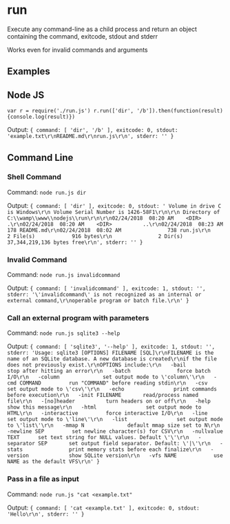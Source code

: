 # run

Execute any command-line as a child process
and return an object containing the command, exitcode, stdout and stderr 

Works even for invalid commands and arguments

## Examples

## Node JS
`var r = require('./run.js')
r.run(['dir', '/b']).then(function(result){console.log(result)})`

Output: `{ command: [ 'dir', '/b' ],
  exitcode: 0,
  stdout: 'example.txt\r\nREADME.md\r\nrun.js\r\n',
  stderr: '' }`

## Command Line

### Shell Command
Command: `node run.js dir`

Output: `{ command: [ 'dir' ],
  exitcode: 0,
  stdout: ' Volume in drive C is Windows\r\n Volume Serial Number is 1426-58F1\r\n\r\n Directory of C:\\wamp\\www\\nodejs\\run\r\n\r\n02/24/2018  08:20 AM    <DIR>          .\r\n02/24/2018  08:20 AM    <DIR>          ..\r\n02/24/2018  08:23 AM               178 README.md\r\n02/24/2018  08:02 AM               738 run.js\r\n               2 File(s)            916 bytes\r\n               2 Dir(s)  37,344,219,136 bytes free\r\n',
  stderr: '' }
`

### Invalid Command
Command: `node run.js invalidcommand`

Output: `{ command: [ 'invalidcommand' ],
  exitcode: 1,
  stdout: '',
  stderr: '\'invalidcommand\' is not recognized as an internal or external command,\r\noperable program or batch file.\r\n' }
`

### Call an external  program with parameters
Command: `node run.js sqlite3 --help`

Output: `{ command: [ 'sqlite3', '--help' ],
  exitcode: 1,
  stdout: '',
  stderr: 'Usage: sqlite3 [OPTIONS] FILENAME [SQL]\r\nFILENAME is the name of an SQLite database. A new database is created\r\nif the file does not previously exist.\r\nOPTIONS include:\r\n   -bail                stop after hitting an error\r\n   -batch               force batch I/O\r\n   -column              set output mode to \'column\'\r\n   -cmd COMMAND         run "COMMAND" before reading stdin\r\n   -csv                 set output mode to \'csv\'\r\n   -echo                print commands before execution\r\n   -init FILENAME       read/process named file\r\n   -[no]header          turn headers on or off\r\n   -help                show this message\r\n   -html                set output mode to HTML\r\n   -interactive         force interactive I/O\r\n   -line                set output mode to \'line\'\r\n   -list                set output mode to \'list\'\r\n   -mmap N              default mmap size set to N\r\n   -newline SEP         set newline character(s) for CSV\r\n   -nullvalue TEXT      set text string for NULL values. Default \'\'\r\n   -separator SEP       set output field separator. Default: \'|\'\r\n   -stats               print memory stats before each finalize\r\n   -version             show SQLite version\r\n   -vfs NAME            use NAME as the default VFS\r\n' }
`


### Pass in a file as input
Command: `node run.js "cat <example.txt"`

Output: `{ command: [ 'cat <example.txt' ],
  exitcode: 0,
  stdout: 'Hello\r\n',
  stderr: '' }
`
